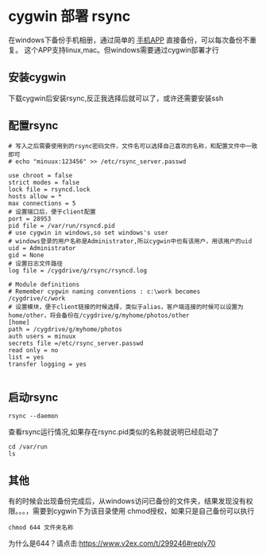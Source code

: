 # cygwin 部署 rsync

在windows下备份手机相册，通过简单的 [手机APP](https://itunes.apple.com/cn/app/zhao-pian-shi-pin-bei-fen/id945026388) 直接备份，可以每次备份不重复。
这个APP支持linux,mac。但windows需要通过cygwin部署才行

## 安装cygwin
  下载cygwin后安装rsync,反正我选择后就可以了，或许还需要安装ssh

## 配置rsync

```
# 写入之后需要使用到的rsync密码文件，文件名可以选择自己喜欢的名称，和配置文件中一致即可
# echo "minuux:123456" >> /etc/rsync_server.passwd

use chroot = false
strict modes = false
lock file = rsyncd.lock 
hosts allow = *
max connections = 5
# 设置端口后，便于client配置
port = 28953
pid file = /var/run/rsyncd.pid
# use cygwin in windows,so set windows's user
# windows登录的用户名称是Administrator,所以cygwin中也有该用户，用该用户的uid
uid = Administrator
gid = None
# 设置日志文件路径
log file = /cygdrive/g/rsync/rsyncd.log

# Module definitions
# Remember cygwin naming conventions : c:\work becomes /cygdrive/c/work
# 设置模块，便于client链接的时候选择，类似于alias，客户端连接的时候可以设置为home/other，将会备份在/cygdrive/g/myhome/photos/other
[home]
path = /cygdrive/g/myhome/photos
auth users = minuux
secrets file =/etc/rsync_server.passwd
read only = no
list = yes
transfer logging = yes


```

## 启动rsync

```
rsync --daemon
```
查看rsync运行情况,如果存在rsync.pid类似的名称就说明已经启动了

```
cd /var/run
ls
```

## 其他
有的时候会出现备份完成后，从windows访问已备份的文件夹，结果发现没有权限。。。，需要到cygwin下为该目录使用 chmod授权，如果只是自己备份可以执行
```
chmod 644 文件夹名称
```
为什么是644？请点击:https://www.v2ex.com/t/299246#reply70
